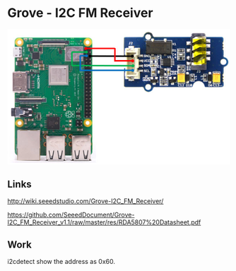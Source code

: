 # Grove - I2C FM Receiver

![](https://github.com/topherCantrell/grove-I2C-FM-Receiver/blob/master/art/pifm.jpg)

## Links

http://wiki.seeedstudio.com/Grove-I2C_FM_Receiver/

https://github.com/SeeedDocument/Grove-I2C_FM_Receiver_v1.1/raw/master/res/RDA5807%20Datasheet.pdf

## Work

i2cdetect show the address as 0x60.
